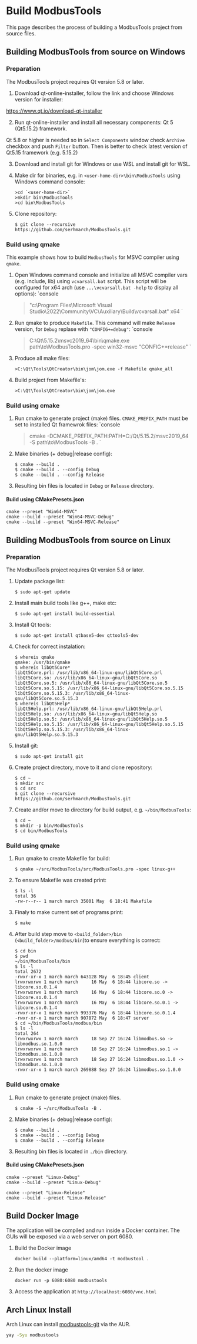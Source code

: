 # Build ModbusTools

This page describes the process of building a ModbusTools project from source files.

## Building ModbusTools from source on Windows

### Preparation

The ModbusTools project requires Qt version 5.8 or later.

1. Download qt-online-installer, follow the link and choose Windows version for installer:

https://www.qt.io/download-qt-installer

2. Run qt-online-installer and install all necessary components: Qt 5 (Qt5.15.2) framework.

Qt 5.8 or higher is needed so in `Select Components` window check `Archive` checkbox and push `Filter` button.
Then is better to check latest version of Qt5.15 framework (e.g. 5.15.2)

3. Download and install git for Windows or use WSL and install git for WSL.

4. Make dir for binaries, e.g. in `<user-home-dir>\bin\ModbusTools` using Windows command console:
   ```console
   >cd `<user-home-dir>`
   >mkdir bin\ModbusTools
   >cd bin\ModbusTools
   ```
5. Clone repository:
   ```console
   $ git clone --recursive https://github.com/serhmarch/ModbusTools.git
   ```

### Build using qmake

This example shows how to build `ModbusTools` for MSVC compiler using `qmake`.

1. Open Windows command console and initialize all MSVC compiler vars (e.g. include, lib) using `vcvarsall.bat` script.
   This script will be configured for x64 arch (use `...\vcvarsall.bat -help` to display all options):
   `console

   > "c:\Program Files\Microsoft Visual Studio\2022\Community\VC\Auxiliary\Build\vcvarsall.bat" x64
   > `

2. Run qmake to produce `Makefile`.
   This command will make `Release` version, for `Debug` replase with `"CONFIG+=debug"`:
   `console

   > C:\Qt\5.15.2\msvc2019_64\bin\qmake.exe path\to\ModbusTools.pro -spec win32-msvc "CONFIG+=release"
   > `

3. Produce all make files:

   ```console
   >C:\Qt\Tools\QtCreator\bin\jom\jom.exe -f Makefile qmake_all
   ```

4. Build project from Makefile's:
   ```console
   >C:\Qt\Tools\QtCreator\bin\jom\jom.exe
   ```

### Build using cmake

1.  Run cmake to generate project (make) files.
    `CMAKE_PREFIX_PATH` must be set to installed Qt framewrok files:
    `console
    > cmake -DCMAKE_PREFIX_PATH:PATH=C:/Qt/5.15.2/msvc2019_64 -S path\to\ModbusTools -B .
    > `
2.  Make binaries (+ debug|release config):
    ```console
    $ cmake --build .
    $ cmake --build . --config Debug
    $ cmake --build . --config Release
    ```
3.  Resulting bin files is located in `Debug` or `Release` directory.

#### Build using CMakePresets.json

```console
cmake --preset "Win64-MSVC"
cmake --build --preset "Win64-MSVC-Debug"
cmake --build --preset "Win64-MSVC-Release"
```

## Building ModbusTools from source on Linux

### Preparation

The ModbusTools project requires Qt version 5.8 or later.

1.  Update package list:

    ```console
    $ sudo apt-get update
    ```

2.  Install main build tools like g++, make etc:

    ```console
    $ sudo apt-get install build-essential
    ```

3.  Install Qt tools:

    ```console
    $ sudo apt-get install qtbase5-dev qttools5-dev
    ```

4.  Check for correct instalation:

    ```console
    $ whereis qmake
    qmake: /usr/bin/qmake
    $ whereis libQt5Core*
    libQt5Core.prl: /usr/lib/x86_64-linux-gnu/libQt5Core.prl
    libQt5Core.so: /usr/lib/x86_64-linux-gnu/libQt5Core.so
    libQt5Core.so.5: /usr/lib/x86_64-linux-gnu/libQt5Core.so.5
    libQt5Core.so.5.15: /usr/lib/x86_64-linux-gnu/libQt5Core.so.5.15
    libQt5Core.so.5.15.3: /usr/lib/x86_64-linux-gnu/libQt5Core.so.5.15.3
    $ whereis libQt5Help*
    libQt5Help.prl: /usr/lib/x86_64-linux-gnu/libQt5Help.prl
    libQt5Help.so: /usr/lib/x86_64-linux-gnu/libQt5Help.so
    libQt5Help.so.5: /usr/lib/x86_64-linux-gnu/libQt5Help.so.5
    libQt5Help.so.5.15: /usr/lib/x86_64-linux-gnu/libQt5Help.so.5.15
    libQt5Help.so.5.15.3: /usr/lib/x86_64-linux-gnu/libQt5Help.so.5.15.3
    ```

5.  Install git:

    ```console
    $ sudo apt-get install git
    ```

6.  Create project directory, move to it and clone repository:

    ```console
    $ cd ~
    $ mkdir src
    $ cd src
    $ git clone --recursive https://github.com/serhmarch/ModbusTools.git
    ```

7.  Create and/or move to directory for build output, e.g. `~/bin/ModbusTools`:
    ```console
    $ cd ~
    $ mkdir -p bin/ModbusTools
    $ cd bin/ModbusTools
    ```

### Build using qmake

1.  Run qmake to create Makefile for build:

    ```console
    $ qmake ~/src/ModbusTools/src/ModbusTools.pro -spec linux-g++
    ```

2.  To ensure Makefile was created print:
    ```console
    $ ls -l
    total 36
    -rw-r--r-- 1 march march 35001 May  6 18:41 Makefile
    ```
3.  Finaly to make current set of programs print:

    ```console
    $ make
    ```

4.  After build step move to `<build_folder>/bin` (`<build_folder>/modbus/bin`)to ensure everything is correct:
    ```console
    $ cd bin
    $ pwd
    ~/bin/ModbusTools/bin
    $ ls -l
    total 2672
    -rwxr-xr-x 1 march march 643128 May  6 18:45 client
    lrwxrwxrwx 1 march march     16 May  6 18:44 libcore.so -> libcore.so.0.1.4
    lrwxrwxrwx 1 march march     16 May  6 18:44 libcore.so.0 -> libcore.so.0.1.4
    lrwxrwxrwx 1 march march     16 May  6 18:44 libcore.so.0.1 -> libcore.so.0.1.4
    -rwxr-xr-x 1 march march 993376 May  6 18:44 libcore.so.0.1.4
    -rwxr-xr-x 1 march march 907872 May  6 18:47 server
    $ cd ~/bin/ModbusTools/modbus/bin
    $ ls -l
    total 264
    lrwxrwxrwx 1 march march     18 Sep 27 16:24 libmodbus.so -> libmodbus.so.1.0.0
    lrwxrwxrwx 1 march march     18 Sep 27 16:24 libmodbus.so.1 -> libmodbus.so.1.0.0
    lrwxrwxrwx 1 march march     18 Sep 27 16:24 libmodbus.so.1.0 -> libmodbus.so.1.0.0
    -rwxr-xr-x 1 march march 269888 Sep 27 16:24 libmodbus.so.1.0.0
    ```

### Build using cmake

1.  Run cmake to generate project (make) files.

    ```console
    $ cmake -S ~/src/ModbusTools -B .
    ```

2.  Make binaries (+ debug|release config):
    ```console
    $ cmake --build .
    $ cmake --build . --config Debug
    $ cmake --build . --config Release
    ```
3.  Resulting bin files is located in `./bin` directory.

#### Build using CMakePresets.json

```console
cmake --preset "Linux-Debug"
cmake --build --preset "Linux-Debug"

cmake --preset "Linux-Release"
cmake --build --preset "Linux-Release"
```

## Build Docker Image

The application will be compiled and run inside a Docker container.
The GUIs will be exposed via a web server on port 6080.

1. Build the Docker image

   ```console
   docker build --platform=linux/amd64 -t modbustool .
   ```

2. Run the docker image
   ```console
   docker run -p 6080:6080 modbustools
   ```
3. Access the application at `http://localhost:6080/vnc.html`


## Arch Linux Install

Arch Linux can install [modbustools-git](https://aur.archlinux.org/packages/modbustools-git) via the AUR.

```bash
yay -Syu modbustools
```
